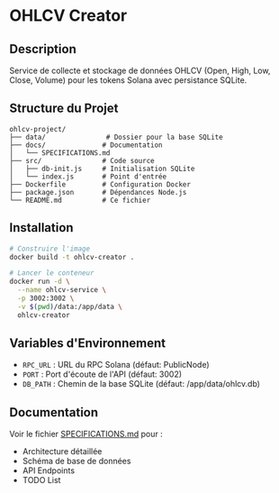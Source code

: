# OHLCV Creator

## Description
Service de collecte et stockage de données OHLCV (Open, High, Low, Close, Volume) pour les tokens Solana avec persistance SQLite.

## Structure du Projet
```
ohlcv-project/
├── data/               # Dossier pour la base SQLite
├── docs/              # Documentation
│   └── SPECIFICATIONS.md
├── src/               # Code source
│   ├── db-init.js     # Initialisation SQLite
│   └── index.js       # Point d'entrée
├── Dockerfile         # Configuration Docker
├── package.json       # Dépendances Node.js
└── README.md          # Ce fichier
```

## Installation

```bash
# Construire l'image
docker build -t ohlcv-creator .

# Lancer le conteneur
docker run -d \
  --name ohlcv-service \
  -p 3002:3002 \
  -v $(pwd)/data:/app/data \
  ohlcv-creator
```

## Variables d'Environnement
- `RPC_URL` : URL du RPC Solana (défaut: PublicNode)
- `PORT` : Port d'écoute de l'API (défaut: 3002)
- `DB_PATH` : Chemin de la base SQLite (défaut: /app/data/ohlcv.db)

## Documentation
Voir le fichier [SPECIFICATIONS.md](docs/SPECIFICATIONS.md) pour :
- Architecture détaillée
- Schéma de base de données
- API Endpoints
- TODO List

